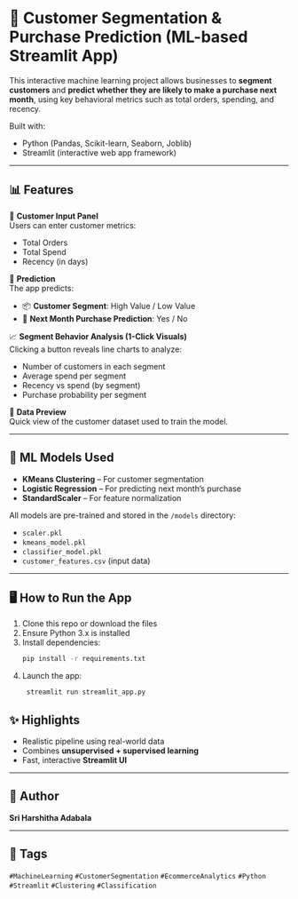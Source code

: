 # 🛒 Customer Segmentation & Purchase Prediction (ML-based Streamlit App)

This interactive machine learning project allows businesses to **segment customers** and **predict whether they are likely to make a purchase next month**, using key behavioral metrics such as total orders, spending, and recency.

Built with:

- Python (Pandas, Scikit-learn, Seaborn, Joblib)
- Streamlit (interactive web app framework)

---

## 📊 Features

🔢 **Customer Input Panel**  
Users can enter customer metrics:

- Total Orders
- Total Spend
- Recency (in days)

🧠 **Prediction**  
The app predicts:

- 📦 **Customer Segment**: High Value / Low Value
- 🔮 **Next Month Purchase Prediction**: Yes / No

📈 **Segment Behavior Analysis (1-Click Visuals)**  
Clicking a button reveals line charts to analyze:

- Number of customers in each segment
- Average spend per segment
- Recency vs spend (by segment)
- Purchase probability per segment

📂 **Data Preview**  
Quick view of the customer dataset used to train the model.

---

## 🧠 ML Models Used

- **KMeans Clustering** – For customer segmentation
- **Logistic Regression** – For predicting next month’s purchase
- **StandardScaler** – For feature normalization

All models are pre-trained and stored in the `/models` directory:

- `scaler.pkl`
- `kmeans_model.pkl`
- `classifier_model.pkl`
- `customer_features.csv` (input data)

---

## 🖥️ How to Run the App

1. Clone this repo or download the files
2. Ensure Python 3.x is installed
3. Install dependencies:
   ```bash
   pip install -r requirements.txt
   ```
4. Launch the app:
   ```bash
    streamlit run streamlit_app.py
   ```

## ✨ Highlights

- Realistic pipeline using real-world data
- Combines **unsupervised + supervised learning**
- Fast, interactive **Streamlit UI**

---

## 📌 Author

**Sri Harshitha Adabala**

---

## 📎 Tags

`#MachineLearning` `#CustomerSegmentation` `#EcommerceAnalytics` `#Python` `#Streamlit` `#Clustering` `#Classification`
